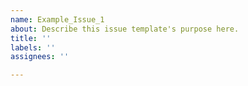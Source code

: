 ```yaml
---
name: Example_Issue_1
about: Describe this issue template's purpose here.
title: ''
labels: ''
assignees: ''

---
```



